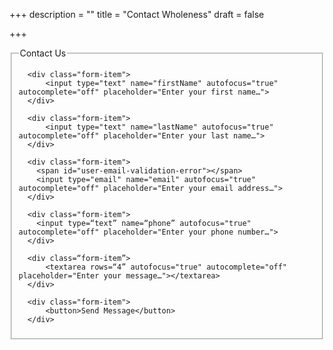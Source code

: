 +++
description = ""
title = "Contact Wholeness"
draft = false

+++
<fieldset>
  <legend>Contact Us</legend>
  <!--
  <div class="typeform-widget" data-url="https://tayloredtechnology.typeform.com/to/MVyvyF" data-transparency="50" data-hide-headers=true data-hide-footer=true style="width: 100%; height: 500px;" > </div> <script> (function() { var qs,js,q,s,d=document, gi=d.getElementById, ce=d.createElement, gt=d.getElementsByTagName, id="typef_orm", b="https://embed.typeform.com/"; if(!gi.call(d,id)) { js=ce.call(d,"script"); js.id=id; js.src=b+"embed.js"; q=gt.call(d,"script")[0]; q.parentNode.insertBefore(js,q) } })() </script> <div style="font-family: Sans-Serif;font-size: 12px;color: #999;opacity: 0.5; padding-top: 5px;" > powered by <a href="https://www.typeform.com/examples/forms/contact-form-template/?utm_campaign=MVyvyF&amp;utm_source=typeform.com-9571695-Basic&amp;utm_medium=typeform&amp;utm_content=typeform-embedded-contactform&amp;utm_term=EN" style="color: #999" target="_blank">Typeform</a> </div>
  -->
    <form name="contact" action="thank-you" class="form" netlify>

      <div class="form-item">
          <input type="text" name="firstName" autofocus="true" autocomplete="off" placeholder="Enter your first name…">
      </div>

      <div class="form-item">
          <input type="text" name="lastName" autofocus="true" autocomplete="off" placeholder="Enter your last name…">
      </div>

      <div class="form-item">
        <span id="user-email-validation-error"></span>
        <input type="email" name="email" autofocus="true" autocomplete="off" placeholder="Enter your email address…">
      </div>

      <div class="form-item">
        <input type=“text” name=“phone” autofocus="true" autocomplete="off" placeholder="Enter your phone number…">
      </div>

      <div class=“form-item”>
          <textarea rows=“4” autofocus="true" autocomplete="off" placeholder="Enter your message…"></textarea>
      </div>

      <div class="form-item">
          <button>Send Message</button>
      </div>

  </form>
</fieldset>
